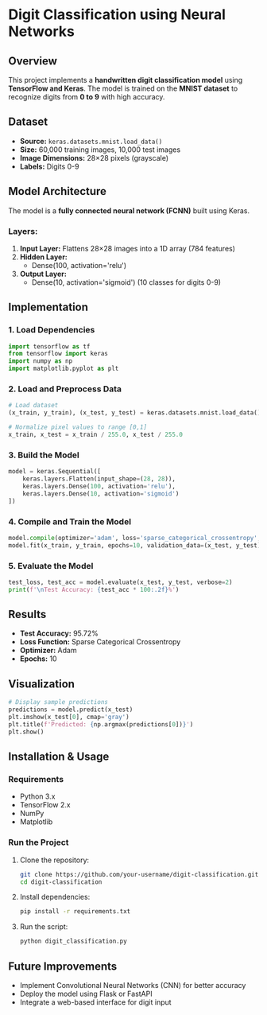# Digit Classification using Neural Networks

## Overview
This project implements a **handwritten digit classification model** using **TensorFlow and Keras**. The model is trained on the **MNIST dataset** to recognize digits from **0 to 9** with high accuracy.

## Dataset
- **Source:** `keras.datasets.mnist.load_data()`
- **Size:** 60,000 training images, 10,000 test images
- **Image Dimensions:** 28×28 pixels (grayscale)
- **Labels:** Digits 0-9

## Model Architecture
The model is a **fully connected neural network (FCNN)** built using Keras.

### **Layers:**
1. **Input Layer:** Flattens 28×28 images into a 1D array (784 features)
2. **Hidden Layer:**
   - Dense(100, activation='relu')
3. **Output Layer:**
   - Dense(10, activation='sigmoid') (10 classes for digits 0-9)

## Implementation
### **1. Load Dependencies**
```python
import tensorflow as tf
from tensorflow import keras
import numpy as np
import matplotlib.pyplot as plt
```

### **2. Load and Preprocess Data**
```python
# Load dataset
(x_train, y_train), (x_test, y_test) = keras.datasets.mnist.load_data()

# Normalize pixel values to range [0,1]
x_train, x_test = x_train / 255.0, x_test / 255.0
```

### **3. Build the Model**
```python
model = keras.Sequential([
    keras.layers.Flatten(input_shape=(28, 28)),
    keras.layers.Dense(100, activation='relu'),
    keras.layers.Dense(10, activation='sigmoid')
])
```

### **4. Compile and Train the Model**
```python
model.compile(optimizer='adam', loss='sparse_categorical_crossentropy', metrics=['accuracy'])
model.fit(x_train, y_train, epochs=10, validation_data=(x_test, y_test))
```

### **5. Evaluate the Model**
```python
test_loss, test_acc = model.evaluate(x_test, y_test, verbose=2)
print(f'\nTest Accuracy: {test_acc * 100:.2f}%')
```

## Results
- **Test Accuracy:** 95.72%
- **Loss Function:** Sparse Categorical Crossentropy
- **Optimizer:** Adam
- **Epochs:** 10

## Visualization
```python
# Display sample predictions
predictions = model.predict(x_test)
plt.imshow(x_test[0], cmap='gray')
plt.title(f'Predicted: {np.argmax(predictions[0])}')
plt.show()
```

## Installation & Usage
### **Requirements**
- Python 3.x
- TensorFlow 2.x
- NumPy
- Matplotlib

### **Run the Project**
1. Clone the repository:
   ```sh
   git clone https://github.com/your-username/digit-classification.git
   cd digit-classification
   ```
2. Install dependencies:
   ```sh
   pip install -r requirements.txt
   ```
3. Run the script:
   ```sh
   python digit_classification.py
   ```

## Future Improvements
- Implement Convolutional Neural Networks (CNN) for better accuracy
- Deploy the model using Flask or FastAPI
- Integrate a web-based interface for digit input
